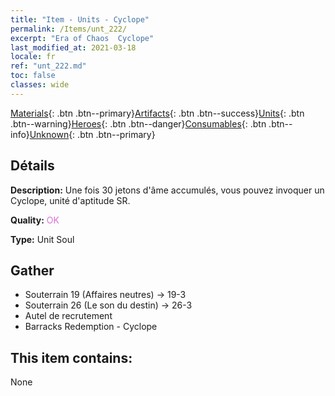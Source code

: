 ```yaml
---
title: "Item - Units - Cyclope"
permalink: /Items/unt_222/
excerpt: "Era of Chaos  Cyclope"
last_modified_at: 2021-03-18
locale: fr
ref: "unt_222.md"
toc: false
classes: wide
---
```

 [Materials](/fr/Items/){: .btn .btn--primary}[Artifacts](/fr/Items/Artifacts/){: .btn .btn--success}[Units](/fr/Items/Units/){: .btn .btn--warning}[Heroes](/fr/Items/Heroes/){: .btn .btn--danger}[Consumables](/fr/Items/Consumables/){: .btn .btn--info}[Unknown](/fr/Items/Unknown/){: .btn .btn--primary}

## Détails
 **Description:** Une fois 30 jetons d'âme accumulés, vous pouvez invoquer un Cyclope, unité d'aptitude SR.

 **Quality:** <span style="color: #DA70D6">OK</span>

 **Type:** Unit Soul

## Gather

*    Souterrain 19 (Affaires neutres) -> 19-3 
*    Souterrain 26 (Le son du destin) -> 26-3 
*    Autel de recrutement 
*    Barracks Redemption - Cyclope 

## This item contains:

  None

